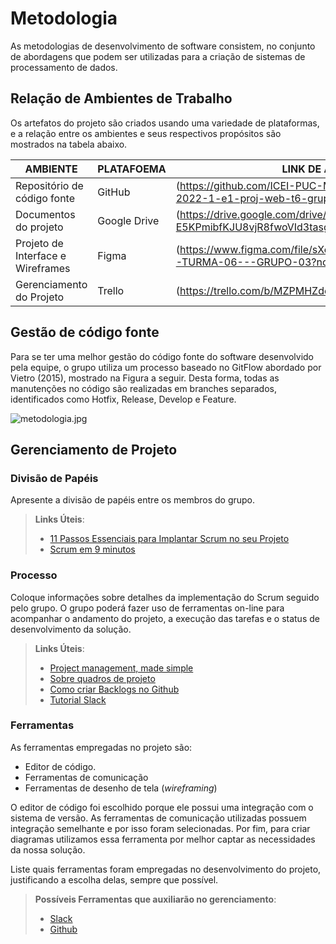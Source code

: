 
# Metodologia

As metodologias de desenvolvimento de software consistem, no conjunto de abordagens que podem ser utilizadas para a criação de sistemas de processamento de dados.

## Relação de Ambientes de Trabalho

Os artefatos do projeto são criados usando uma variedade de plataformas, e a relação entre os ambientes e seus respectivos propósitos são mostrados na tabela abaixo.

| AMBIENTE | PLATAFOEMA | LINK DE ACESSO                |
|--------------------|------------------------------------|----------------------------------------|
|Repositório de código fonte| GitHub | (https://github.com/ICEI-PUC-Minas-PMV-ADSpmv-ads-2022-1-e1-proj-web-t6-grupo_3_adoteoudoeseupet) |
|Documentos do projeto| Google Drive | (https://drive.google.com/drive/folders/1BhRf-E5KPmibfKJU8vjR8fwoVId3tasg?usp=sharing) |
|Projeto de Interface e Wireframes| Figma | (https://www.figma.com/file/sXo0QylsZ5hqCiqSTdWL3f/ADS-TURMA-06---GRUPO-03?nodeid=0%3A1) |
|Gerenciamento do Projeto| Trello | (https://trello.com/b/MZPMHZde/1-parte) |

## Gestão de código fonte

Para se ter uma melhor gestão do código fonte do software desenvolvido pela equipe, o grupo utiliza um processo baseado no GitFlow abordado por Vietro (2015), mostrado na Figura a seguir. Desta forma, todas as manutenções no código são realizadas em branches separados, identificados como Hotfix, Release, Develop e Feature.

![metodologia.jpg](metodologia.jpg)





## Gerenciamento de Projeto

### Divisão de Papéis

Apresente a divisão de papéis entre os membros do grupo.

> **Links Úteis**:
> - [11 Passos Essenciais para Implantar Scrum no seu 
> Projeto](https://mindmaster.com.br/scrum-11-passos/)
> - [Scrum em 9 minutos](https://www.youtube.com/watch?v=XfvQWnRgxG0)

### Processo

Coloque  informações sobre detalhes da implementação do Scrum seguido pelo grupo. O grupo poderá fazer uso de ferramentas on-line para acompanhar o andamento do projeto, a execução das tarefas e o status de desenvolvimento da solução.
 
> **Links Úteis**:
> - [Project management, made simple](https://github.com/features/project-management/)
> - [Sobre quadros de projeto](https://docs.github.com/pt/github/managing-your-work-on-github/about-project-boards)
> - [Como criar Backlogs no Github](https://www.youtube.com/watch?v=RXEy6CFu9Hk)
> - [Tutorial Slack](https://slack.com/intl/en-br/)

### Ferramentas

As ferramentas empregadas no projeto são:

- Editor de código.
- Ferramentas de comunicação
- Ferramentas de desenho de tela (_wireframing_)

O editor de código foi escolhido porque ele possui uma integração com o
sistema de versão. As ferramentas de comunicação utilizadas possuem
integração semelhante e por isso foram selecionadas. Por fim, para criar
diagramas utilizamos essa ferramenta por melhor captar as
necessidades da nossa solução.

Liste quais ferramentas foram empregadas no desenvolvimento do projeto, justificando a escolha delas, sempre que possível.
 
> **Possíveis Ferramentas que auxiliarão no gerenciamento**: 
> - [Slack](https://slack.com/)
> - [Github](https://github.com/)
